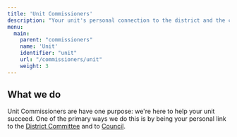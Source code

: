 ```yaml
---
title: 'Unit Commissioners'
description: "Your unit's personal connection to the district and the council"
menu:
  main:
    parent: "commissioners"
    name: 'Unit'
    identifier: "unit"
    url: "/commissioners/unit"
    weight: 3
---
```


## What we do

Unit Commissioners are have one purpose: we're here to help your unit succeed. One of the primary ways we do this is by being your personal link to the [District Committee](../../committee/) and to [Council](https://www.atlantabsa.org).
